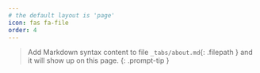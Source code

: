 ```yaml
---
# the default layout is 'page'
icon: fas fa-file
order: 4
---
```


> Add Markdown syntax content to file `_tabs/about.md`{: .filepath } and it will show up on this page.
{: .prompt-tip }
